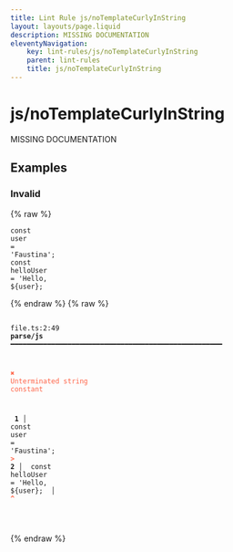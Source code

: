 ```yaml
---
title: Lint Rule js/noTemplateCurlyInString
layout: layouts/page.liquid
description: MISSING DOCUMENTATION
eleventyNavigation:
	key: lint-rules/js/noTemplateCurlyInString
	parent: lint-rules
	title: js/noTemplateCurlyInString
---
```


# js/noTemplateCurlyInString

MISSING DOCUMENTATION

<!-- EVERYTHING BELOW IS AUTOGENERATED. SEE SCRIPTS FOLDER FOR UPDATE SCRIPTS hash(88e75612008f8bfb9561dc6a76429967da466c74) -->

## Examples
### Invalid
{% raw %}<pre class="language-text"><code class="language-text"><span class="token keyword">const</span> <span class="token variable">user</span> <span class="token operator">=</span> <span class="token string">&apos;Faustina&apos;</span><span class="token punctuation">;</span>
               <span class="token keyword">const</span> <span class="token variable">helloUser</span> <span class="token operator">=</span> <span class="token string">&apos;Hello, ${user};</span></code></pre>{% endraw %}
{% raw %}<pre class="language-text"><code class="language-text">
 <span style="text-decoration-style: dotted;">file.ts:2:49</span> <strong>parse/js</strong> ━━━━━━━━━━━━━━━━━━━━━━━━━━━━━━━━━━━━━━━━━━━━━━━━━━━━

  <strong><span style="color: Tomato;">✖ </span></strong><span style="color: Tomato;">Unterminated string constant</span>

  <strong>  1</strong><strong> │ </strong><span class="token keyword">const</span> <span class="token variable">user</span> <span class="token operator">=</span> <span class="token string">&apos;Faustina&apos;</span><span class="token punctuation">;</span>
  <strong><span style="color: Tomato;">&gt;</span></strong><strong> 2</strong><strong> │ </strong>               <span class="token keyword">const</span> <span class="token variable">helloUser</span> <span class="token operator">=</span> <span class="token string">&apos;Hello, ${user};</span>
     <strong> │ </strong>                                                 <span style="color: Tomato;"><strong>^</strong></span>

</code></pre>{% endraw %}
